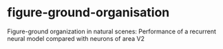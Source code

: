 # figure-ground-organisation
Figure-ground organization in natural scenes: Performance of a recurrent neural model compared with neurons of area V2
